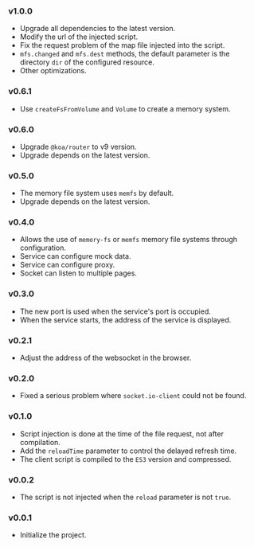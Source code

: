 ### v1.0.0

* Upgrade all dependencies to the latest version.
* Modify the url of the injected script.
* Fix the request problem of the map file injected into the script.
* `mfs.changed` and `mfs.dest` methods, the default parameter is the directory `dir` of the configured resource.
* Other optimizations.

### v0.6.1

* Use `createFsFromVolume` and `Volume` to create a memory system.

### v0.6.0

* Upgrade `@koa/router` to v9 version.
* Upgrade depends on the latest version.

### v0.5.0

* The memory file system uses `memfs` by default.
* Upgrade depends on the latest version.

### v0.4.0

* Allows the use of `memory-fs` or `memfs` memory file systems through configuration.
* Service can configure mock data.
* Service can configure proxy.
* Socket can listen to multiple pages.

### v0.3.0

* The new port is used when the service's port is occupied.
* When the service starts, the address of the service is displayed.

### v0.2.1

* Adjust the address of the websocket in the browser.

### v0.2.0

* Fixed a serious problem where `socket.io-client` could not be found.

### v0.1.0

* Script injection is done at the time of the file request, not after compilation.
* Add the `reloadTime` parameter to control the delayed refresh time.
* The client script is compiled to the `ES3` version and compressed.

### v0.0.2

* The script is not injected when the `reload` parameter is not `true`.

### v0.0.1

* Initialize the project.